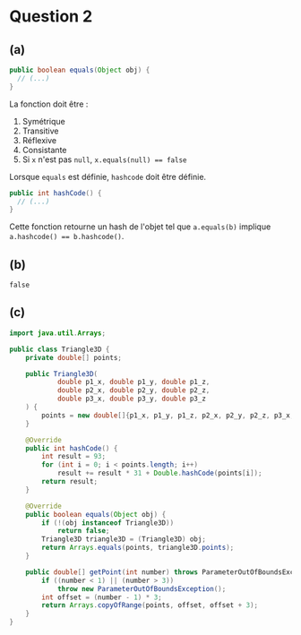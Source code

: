 # Question 2
## (a) 
```java
public boolean equals(Object obj) {
  // (...)
}
```
La fonction doit être :
1. Symétrique
2. Transitive
3. Réflexive
4. Consistante
5. Si `x` n'est pas `null`, `x.equals(null) == false`  

Lorsque `equals` est définie, `hashcode` doit être définie.
```java 
public int hashCode() {
  // (...)
}
```
Cette fonction retourne un hash de l'objet tel que `a.equals(b)` implique `a.hashcode() == b.hashcode()`.

## (b)
```
false
```

## (c)
```java
import java.util.Arrays;

public class Triangle3D {
    private double[] points;

    public Triangle3D(
            double p1_x, double p1_y, double p1_z,
            double p2_x, double p2_y, double p2_z,
            double p3_x, double p3_y, double p3_z
    ) {
        points = new double[]{p1_x, p1_y, p1_z, p2_x, p2_y, p2_z, p3_x, p3_y, p3_z};
    }

    @Override
    public int hashCode() {
        int result = 93;
        for (int i = 0; i < points.length; i++)
            result += result * 31 + Double.hashCode(points[i]);
        return result;
    }

    @Override
    public boolean equals(Object obj) {
        if (!(obj instanceof Triangle3D))
            return false;
        Triangle3D triangle3D = (Triangle3D) obj;
        return Arrays.equals(points, triangle3D.points);
    }

    public double[] getPoint(int number) throws ParameterOutOfBoundsException {
        if ((number < 1) || (number > 3))
            throw new ParameterOutOfBoundsException();
        int offset = (number - 1) * 3;
        return Arrays.copyOfRange(points, offset, offset + 3);
    }
}
```
